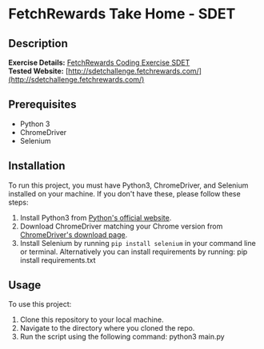 # FetchRewards Take Home - SDET

## Description
**Exercise Details:** [FetchRewards Coding Exercise SDET](https://fetch-hiring.s3.amazonaws.com/SDET/FetchRewards_Coding_Exercise_SDET.pdf)  
**Tested Website:** [http://sdetchallenge.fetchrewards.com/](http://sdetchallenge.fetchrewards.com/)

## Prerequisites
- Python 3
- ChromeDriver
- Selenium

## Installation
To run this project, you must have Python3, ChromeDriver, and Selenium installed on your machine. If you don't have these, please follow these steps:

1. Install Python3 from [Python's official website](https://www.python.org/downloads/).
2. Download ChromeDriver matching your Chrome version from [ChromeDriver's download page](https://sites.google.com/chromium.org/driver/). 
3. Install Selenium by running `pip install selenium` in your command line or terminal. Alternatively you can install requirements by running: pip install requirements.txt

## Usage
To use this project:

1. Clone this repository to your local machine.
2. Navigate to the directory where you cloned the repo.
3. Run the script using the following command:
   python3 main.py
